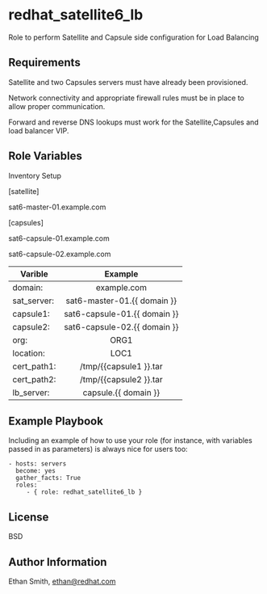 redhat_satellite6_lb
=========

Role to perform Satellite and Capsule side configuration for Load Balancing

Requirements
------------

Satellite and two Capsules servers must have already been provisioned. 

Network connectivity and appropriate firewall rules must be in place to allow proper communication. 

Forward and reverse DNS lookups must work for the Satellite,Capsules and load balancer VIP.

Role Variables
--------------

Inventory Setup

[satellite]

sat6-master-01.example.com

[capsules]

sat6-capsule-01.example.com

sat6-capsule-02.example.com

| Varible  |      Example      |
|----------|:-------------:|
| domain:  |  example.com  |
| sat_server: | sat6-master-01.{{ domain }}     |
| capsule1: | sat6-capsule-01.{{ domain }} |
| capsule2: | sat6-capsule-02.{{ domain }} |
| org: | ORG1 |
| location: | LOC1 |
| cert_path1: |  /tmp/{{capsule1 }}.tar |
| cert_path2: |  /tmp/{{capsule2 }}.tar |
| lb_server: | capsule.{{ domain }} |

Example Playbook
----------------

Including an example of how to use your role (for instance, with variables passed in as parameters) is always nice for users too:

    - hosts: servers
      become: yes
      gather_facts: True
      roles:
         - { role: redhat_satellite6_lb }

License
-------

BSD

Author Information
------------------

Ethan Smith, ethan@redhat.com
